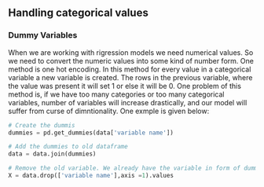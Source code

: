 ## Handling categorical values

### Dummy Variables

When we are working with rigression models we need numerical values. So we need to convert the numeric values into some kind of number form. One method is one hot encoding. 
In this method for every value in a categorical variable a new variable is created. The rows in the previous variable, where the value was present it will set 1 or else it will be 0. 
One problem of this method is, if we have too many categories or too many categorical variables, number of variables will increase drastically, and our model will suffer from curse of
dimntionality. One exmple is given below:

```python
# Create the dummis
dummies = pd.get_dummies(data['variable name'])

# Add the dummies to old dataframe
data = data.join(dummies)

# Remove the old variable. We already have the variable in form of dummies
X = data.drop(['variable name'],axis =1).values
```
